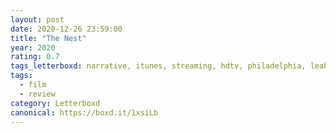 ```yaml
---
layout: post 
date: 2020-12-26 23:59:00
title: "The Nest"
year: 2020
rating: 0.7
tags_letterboxd: narrative, itunes, streaming, hdtv, philadelphia, leah
tags:
  - film
  - review
category: Letterboxd
canonical: https://boxd.it/1xsiLb
---
```

